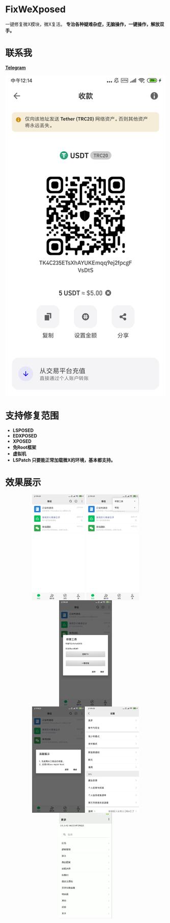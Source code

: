 # FixWeXposed
一键修复微X模块，微X复活。
<b>
专治各种疑难杂症，无脑操作，一键操作，解放双手。

# 联系我
[Telegram](https://t.me/chat0515)
<div align="center">
<img src="u.png" alt="图片名称" align=center />
</div>

# 支持修复范围
 - LSPOSED
 - EDXPOSED
 - XPOSED
 - 免Root框架
 - 虚拟机
 - LSPatch
只要能正常加载微X的环境，基本都支持。

# 效果展示

<div align="center">
<img src="p1.png" width = "33%" height = "auto" alt="图片名称" align=center />
<img src="p2.png" width = "33%" height = "auto" alt="图片名称" align=center />
<img src="p3.png" width = "33%" height = "auto" alt="图片名称" align=center />
</div>
<div align="center">
<img src="p4.png" width = "33%" height = "auto" alt="图片名称" align=center />
<img src="p5.png" width = "33%" height = "auto" alt="图片名称" align=center />
<img src="p6.png" width = "33%" height = "auto" alt="图片名称" align=center />
</div>